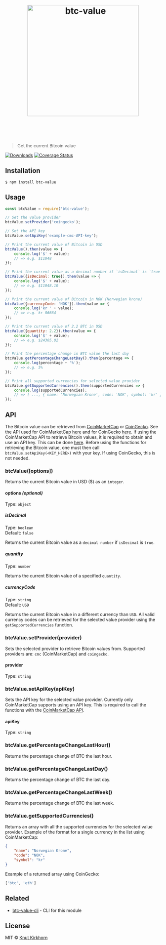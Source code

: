 <h1 align="center">
	<br>
	<br>
	<img width="360" src="https://raw.githubusercontent.com/knutkirkhorn/btc-value/main/media/logo.svg" alt="btc-value">
	<br>
	<br>
	<br>
</h1>

> Get the current Bitcoin value

[![Downloads](https://img.shields.io/npm/dm/btc-value.svg)](https://www.npmjs.com/package/btc-value) [![Coverage Status](https://codecov.io/gh/knutkirkhorn/btc-value/branch/main/graph/badge.svg)](https://codecov.io/gh/knutkirkhorn/btc-value)

## Installation
```
$ npm install btc-value
```

## Usage
```js
const btcValue = require('btc-value');

// Set the value provider
btcValue.setProvider('coingecko');

// Set the API key
btcValue.setApiKey('example-cmc-API-key');

// Print the current value of Bitcoin in USD
btcValue().then(value => {
    console.log('$' + value);
    // => e.g. $11048
});

// Print the current value as a decimal number if `isDecimal` is `true`
btcValue({isDecimal: true}).then(value => {
    console.log('$' + value);
    // => e.g. $11048.10
});

// Print the current value of Bitcoin in NOK (Norwegian krone)
btcValue({currencyCode: 'NOK'}).then(value => {
    console.log('kr ' + value);
    // => e.g. kr 86664
});

// Print the current value of 2.2 BTC in USD
btcValue({quantity: 2.2}).then(value => {
    console.log('$' + value);
    // => e.g. $24305.82
});

// Print the percentage change in BTC value the last day
btcValue.getPercentageChangeLastDay().then(percentage => {
    console.log(percentage + '%');
    // => e.g. 5%
});

// Print all supported currencies for selected value provider
btcValue.getSupportedCurrencies().then(supportedCurrencies => {
    console.log(supportedCurrencies);
    // => [ ..., { name: 'Norwegian Krone', code: 'NOK', symbol: 'kr' }, ... ]
});
```

## API
The Bitcoin value can be retrieved from [CoinMarketCap](https://coinmarketcap.com/) or [CoinGecko](https://www.coingecko.com). See the API used for CoinMarketCap [here](https://coinmarketcap.com/api/) and for CoinGecko [here](https://www.coingecko.com/en/api). If using the CoinMarketCap API to retrieve Bitcoin values, it is required to obtain and use an API key. This can be done [here](https://coinmarketcap.com/api/). Before using the functions for retrieving the Bitcoin value, one must then call `btcValue.setApiKey(<KEY_HERE>)` with your key. If using CoinGecko, this is not needed.

### btcValue([options])
Returns the current Bitcoin value in USD ($) as an `integer`.

#### options ***(optional)***
Type: `object`

##### isDecimal
Type: `boolean`<br>
Default: `false`

Returns the current Bitcoin value as a `decimal number` if `isDecimal` is `true`.

##### quantity
Type: `number`

Returns the current Bitcoin value of a specified `quantity`.

##### currencyCode
Type: `string`<br>
Default: `USD`

Returns the current Bitcoin value in a different currency than `USD`. All valid currency codes can be retrieved for the selected value provider using the `getSupportedCurrencies` function.

### btcValue.setProvider(provider)
Sets the selected provider to retrieve Bitcoin values from. Supported providers are: `cmc` (CoinMarketCap) and `coingecko`.

#### provider
Type: `string`<br>

### btcValue.setApiKey(apiKey)
Sets the API key for the selected value provider. Currently only CoinMarketCap supports using an API key. This is required to call the functions with the [CoinMarketCap API](https://coinmarketcap.com/api/).

#### apiKey
Type: `string`<br>

### btcValue.getPercentageChangeLastHour()
Returns the percentage change of BTC the last hour.

### btcValue.getPercentageChangeLastDay()
Returns the percentage change of BTC the last day.

### btcValue.getPercentageChangeLastWeek()
Returns the percentage change of BTC the last week.

### btcValue.getSupportedCurrencies()
Returns an array with all the supported currencies for the selected value provider.
Example of the format for a single currency in the list using CoinMarketCap:
```json
{
    "name": "Norwegian Krone",
    "code": "NOK",
    "symbol": "kr"
}

```
Example of a returned array using CoinGecko:
```js
['btc', 'eth']
```

## Related
- [btc-value-cli](https://github.com/knutkirkhorn/btc-value-cli) - CLI for this module

## License
MIT © [Knut Kirkhorn](LICENSE)
